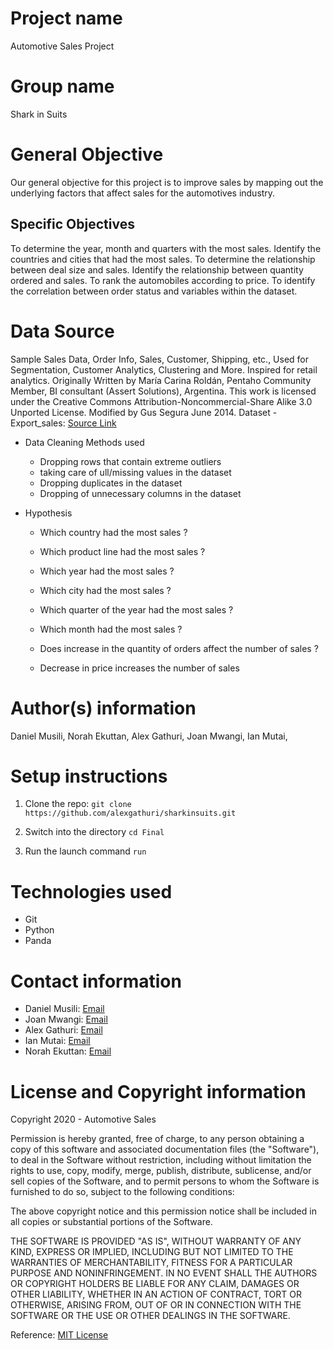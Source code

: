 # Project name
Automotive Sales Project

# Group name
Shark in Suits

# General Objective
Our general objective for this project is to improve sales by mapping out the underlying factors that affect sales for the automotives industry.

## Specific Objectives
To determine the year, month and quarters with the most sales.
Identify the countries and cities that had the most sales.
To determine the relationship between deal size and sales.
Identify the relationship between quantity ordered and sales.
To rank the automobiles according to price.
To identify the correlation between order status and variables within the dataset.


# Data Source
Sample Sales Data, Order Info, Sales, Customer, Shipping, etc., Used for Segmentation, Customer Analytics, Clustering and More. Inspired for retail analytics. Originally Written by María Carina Roldán, Pentaho Community Member, BI consultant (Assert Solutions), Argentina. This work is licensed under the Creative Commons Attribution-Noncommercial-Share Alike 3.0 Unported License. Modified by Gus Segura June 2014.
Dataset - Export_sales: [Source Link](https://www.kaggle.com/kyanyoga/sample-sales-data)

* Data Cleaning Methods used
    *  Dropping rows that contain extreme outliers
    *  taking care of ull/missing values in the dataset 
    *  Dropping duplicates in the dataset
    *  Dropping of unnecessary columns in the dataset
   
* Hypothesis
   * Which country had the most sales ? 

    * Which product line had the most sales ? 

    * Which year had the most sales ?

    * Which city had the most sales ?
 
    * Which quarter of the year had the most sales ?

    * Which month had the most sales ?

    * Does increase in the quantity of orders affect the number of sales ?

    * Decrease in price increases the number of sales 



# Author(s) information
Daniel Musili,
Norah Ekuttan,
Alex Gathuri,
Joan Mwangi,
Ian Mutai,


# Setup instructions

1. Clone the repo:
    `git clone https://github.com/alexgathuri/sharkinsuits.git`

1. Switch into the directory
    `cd Final`

1. Run the launch command
    `run`

# Technologies used

* Git
* Python
* Panda




# Contact information
* Daniel Musili: [Email](mailto:danielmusili72@gmail.com)
* Joan Mwangi: [Email](mailto:mjoan1819@gmail.com)
* Alex Gathuri: [Email](mailto:gathurialex4@gmail.com)
* Ian Mutai: [Email](mailto:ianmutai0@gmail.com)
* Norah Ekuttan: [Email](mailto:norahnaroh@gmail.com)


# License and Copyright information

Copyright 2020 - Automotive Sales

Permission is hereby granted, free of charge, to any person obtaining a copy of this software and associated documentation files (the "Software"), to deal in the Software without restriction, including without limitation the rights to use, copy, modify, merge, publish, distribute, sublicense, and/or sell copies of the Software, and to permit persons to whom the Software is furnished to do so, subject to the following conditions:

The above copyright notice and this permission notice shall be included in all copies or substantial portions of the Software.

THE SOFTWARE IS PROVIDED "AS IS", WITHOUT WARRANTY OF ANY KIND, EXPRESS OR IMPLIED, INCLUDING BUT NOT LIMITED TO THE WARRANTIES OF MERCHANTABILITY, FITNESS FOR A PARTICULAR PURPOSE AND NONINFRINGEMENT. IN NO EVENT SHALL THE AUTHORS OR COPYRIGHT HOLDERS BE LIABLE FOR ANY CLAIM, DAMAGES OR OTHER LIABILITY, WHETHER IN AN ACTION OF CONTRACT, TORT OR OTHERWISE, ARISING FROM, OUT OF OR IN CONNECTION WITH THE SOFTWARE OR THE USE OR OTHER DEALINGS IN THE SOFTWARE.

Reference: [MIT License](https://opensource.org/licenses/MIT)
